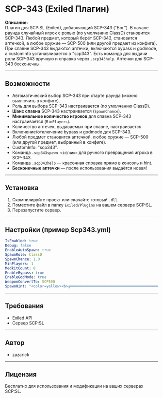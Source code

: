 ﻿# SCP-343 (Exiled Плагин)

**Описание:**  
Плагин для SCP:SL (Exiled), добавляющий SCP-343 ("Бог"). В начале раунда случайный игрок с ролью (по умолчанию ClassD) становится SCP-343. Любой предмет, который берёт SCP-343, становится аптечкой, а любое оружие — SCP-500 (или другой предмет из конфига). При спавне SCP-343 выдаются аптечки, включаются bypass и godmode, а custominfo устанавливается в "scp343". Есть команда для выдачи роли SCP-343 вручную и справка через `.scp343help`. Аптечки для SCP-343 бесконечны.

---

## Возможности

- Автоматический выбор SCP-343 при старте раунда (можно выключить в конфиге).
- Роль для выбора SCP-343 настраивается (по умолчанию ClassD).
- **Шанс спавна** SCP-343 настраивается (`SpawnChance`).
- **Минимальное количество игроков** для спавна SCP-343 настраивается (`MinPlayers`).
- Количество аптечек, выдаваемых при спавне, настраивается.
- Включение/отключение bypass и godmode для SCP-343.
- Любой предмет становится аптечкой, любое оружие — SCP-500 (или другой предмет, выбранный в конфиге).
- CustomInfo: "scp343".
- Команда `.scp343spawn <id/ник>` для ручного превращения игрока в SCP-343.
- Команда `.scp343help` — красочная справка прямо в консоль и hint.
- **Бесконечные аптечки** — после использования выдаётся новая!

---

## Установка

1. Скомпилируйте проект или скачайте готовый `.dll`.
2. Поместите файл в папку `Exiled/Plugins` на вашем сервере SCP:SL.
3. Перезапустите сервер.

---

## Настройки (пример Scp343.yml)

```yaml
IsEnabled: true
Debug: false
EnableAutoSpawn: true
SpawnRole: ClassD
SpawnChance: 1.0
MinPlayers: 1
MedkitCount: 8
EnableBypass: true
EnableGodMode: true
WeaponConvertTo: SCP500
SpawnHint: "<color=yellow><b>╔══════════════════════════════════════════════╗\n    Ты — <color=#FFD700>SCP-343 (БОГ)</color>!\n\n  — Все предметы, которые ты подберёшь, <color=#00ff00>становятся аптечками</color>.\n  — Всё оружие, которое ты подберёшь, <color=#ff6666>превращается в SCP-500</color>.\n  — При спавне ты получаешь <color=#00bfff>8 аптечек</color>, <color=#FFA500>bypass</color> и <color=#FFA500>godmode</color>.\n  — CustomInfo: <color=#FFD700>scp343</color>\n╚══════════════════════════════════════════════╝</b></color>"
```

---

## Требования

- Exiled API 
- Сервер SCP:SL

---

## Автор

- zazarick

---

## Лицензия

Бесплатно для использования и модификации на ваших серверах SCP:SL.
